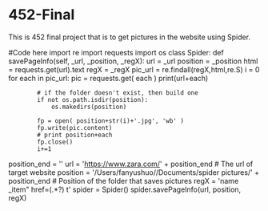 # 452-Final
This is 452 final project that is to get pictures in the website using Spider.

#Code here
import re
import requests
import os
class Spider:
    def savePageInfo(self, _url, _position, _regX):
        url = _url
        position = _position
        html = requests.get(url).text
        regX = _regX
        pic_url = re.findall(regX,html,re.S)
        i = 0
        for each in pic_url:
            pic = requests.get( each )
            print(url+each)

            # if the folder doesn't exist, then build one
            if not os.path.isdir(position):
                os.makedirs(position)

            fp = open( position+str(i)+'.jpg', 'wb' )
            fp.write(pic.content)
            # print position+each
            fp.close()
            i+=1

position_end = ''
url = 'https://www.zara.com/' + position_end   # The url of target website
position = '/Users/fanyushuo//Documents/spider pictures/' + position_end   # Position of the folder that saves pictures
regX = 'name _item" href=(.*?) t'
spider = Spider()
spider.savePageInfo(url, position, regX)
